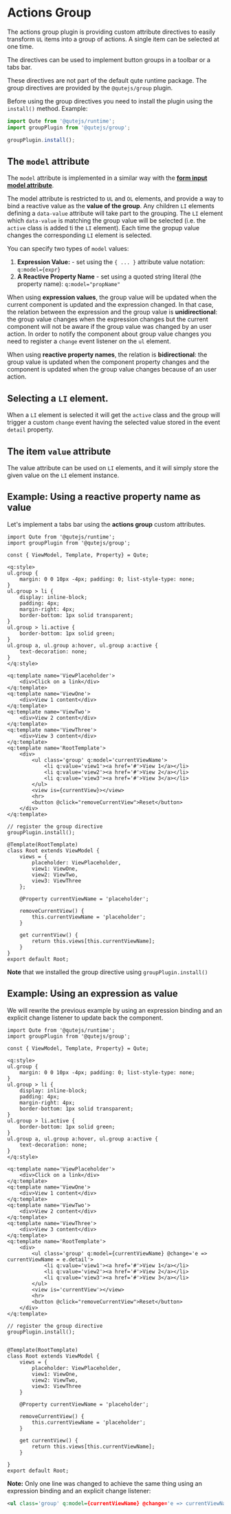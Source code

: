 # Actions Group

The actions group plugin is providing custom attribute directives to easily transform `UL` items into a group of actions. A single item can be selected at one time.

The directives can be used to implement button groups in a toolbar or a tabs bar.

These directives are not part of the default qute runtime package. The group directives are provided by the `@qutejs/group` plugin.

Before using the group directives you need to install the plugin using the `install()` method. Example:

```javascript
import Qute from '@qutejs/runtime';
import groupPlugin from '@qutejs/group';

groupPlugin.install();
```

## The `model` attribute

The `model` attribute is implemented in a similar way with the **[form input model attribute](#/plugins/form)**.

The model attribute is restricted to `UL` and `OL` elements, and provide a way to bind a reactive value as the **value of the group**. Any children `LI` elements defining a `data-value` attribute will take part to the grouping. The `LI` element which `data-value` is matching the group value will be selected (i.e. the `active` class is added ti the `LI` element). Each time the gropup value changes the corresponding `LI` element is selected.

You can specify two types of `model` values:

1. **Expression Value:** - set using the `{ ... }` attribute value notation: `q:model={expr}`
2. **A Reactive Property Name** - set using a quoted string literal (the property name): `q:model="propName"`

When using **expression values**, the group value will be updated when the current component is updated and the expression changed. In that case, the relation between the expression and the group value is **unidirectional**: the group value changes when the expression changes but the current component will not be aware if the group value was changed by an user action.
In order to notify the component about group value changes you need to register a `change` event listener on the `ul` element.

When using **reactive property names**, the relation is **bidirectional**: the group value is updated when the component property changes and the component is updated when the group value changes because of an user action.

## Selecting a `LI` element.

When a `LI` element is selected it will get the `active` class and the group will trigger a custom `change` event having the selected value stored in the event `detail` property.

## The item `value` attribute

The value attribute can be used on `LI` elements, and it will simply store the given value on the `LI` element instance.

## Example: Using a reactive property name as value

Let's implement a tabs bar using the **actions group** custom attributes.

```jsq
import Qute from '@qutejs/runtime';
import groupPlugin from '@qutejs/group';

const { ViewModel, Template, Property} = Qute;

<q:style>
ul.group {
    margin: 0 0 10px -4px; padding: 0; list-style-type: none;
}
ul.group > li {
    display: inline-block;
    padding: 4px;
    margin-right: 4px;
    border-bottom: 1px solid transparent;
}
ul.group > li.active {
    border-bottom: 1px solid green;
}
ul.group a, ul.group a:hover, ul.group a:active {
    text-decoration: none;
}
</q:style>

<q:template name='ViewPlaceholder'>
    <div>Click on a link</div>
</q:template>
<q:template name='ViewOne'>
    <div>View 1 content</div>
</q:template>
<q:template name='ViewTwo'>
    <div>View 2 content</div>
</q:template>
<q:template name='ViewThree'>
    <div>View 3 content</div>
</q:template>
<q:template name='RootTemplate'>
	<div>
		<ul class='group' q:model='currentViewName'>
			<li q:value='view1'><a href='#'>View 1</a></li>
			<li q:value='view2'><a href='#'>View 2</a></li>
			<li q:value='view3'><a href='#'>View 3</a></li>
		</ul>
		<view is={currentView}></view>
		<hr>
		<button @click="removeCurrentView">Reset</button>
	</div>
</q:template>

// register the group directive
groupPlugin.install();

@Template(RootTemplate)
class Root extends ViewModel {
    views = {
        placeholder: ViewPlaceholder,
        view1: ViewOne,
        view2: ViewTwo,
        view3: ViewThree
    };

	@Property currentViewName = 'placeholder';

    removeCurrentView() {
        this.currentViewName = 'placeholder';
    }

    get currentView() {
        return this.views[this.currentViewName];
    }
}
export default Root;
```

**Note** that we installed the group directive using `groupPlugin.install()`

## Example: Using an expression as value

We will rewrite the previous example by using an expression binding and an explicit change listener to update back the component.

```jsq
import Qute from '@qutejs/runtime';
import groupPlugin from '@qutejs/group';

const { ViewModel, Template, Property} = Qute;

<q:style>
ul.group {
    margin: 0 0 10px -4px; padding: 0; list-style-type: none;
}
ul.group > li {
    display: inline-block;
    padding: 4px;
    margin-right: 4px;
    border-bottom: 1px solid transparent;
}
ul.group > li.active {
    border-bottom: 1px solid green;
}
ul.group a, ul.group a:hover, ul.group a:active {
    text-decoration: none;
}
</q:style>

<q:template name='ViewPlaceholder'>
    <div>Click on a link</div>
</q:template>
<q:template name='ViewOne'>
    <div>View 1 content</div>
</q:template>
<q:template name='ViewTwo'>
    <div>View 2 content</div>
</q:template>
<q:template name='ViewThree'>
    <div>View 3 content</div>
</q:template>
<q:template name='RootTemplate'>
	<div>
		<ul class='group' q:model={currentViewName} @change='e => currentViewName = e.detail'>
			<li q:value='view1'><a href='#'>View 1</a></li>
			<li q:value='view2'><a href='#'>View 2</a></li>
			<li q:value='view3'><a href='#'>View 3</a></li>
		</ul>
		<view is='currentView'></view>
		<hr>
		<button @click="removeCurrentView">Reset</button>
	</div>
</q:template>

// register the group directive
groupPlugin.install();


@Template(RootTemplate)
class Root extends ViewModel {
    views = {
        placeholder: ViewPlaceholder,
        view1: ViewOne,
        view2: ViewTwo,
        view3: ViewThree
    }

    @Property currentViewName = 'placeholder';

    removeCurrentView() {
        this.currentViewName = 'placeholder';
    }

    get currentView() {
        return this.views[this.currentViewName];
    }

}
export default Root;
```

**Note:** Only one line was changed to achieve the same thing using an expression binding and an explicit change listener:

```xml
<ul class='group' q:model={currentViewName} @change='e => currentViewName = e.detail'>
```
